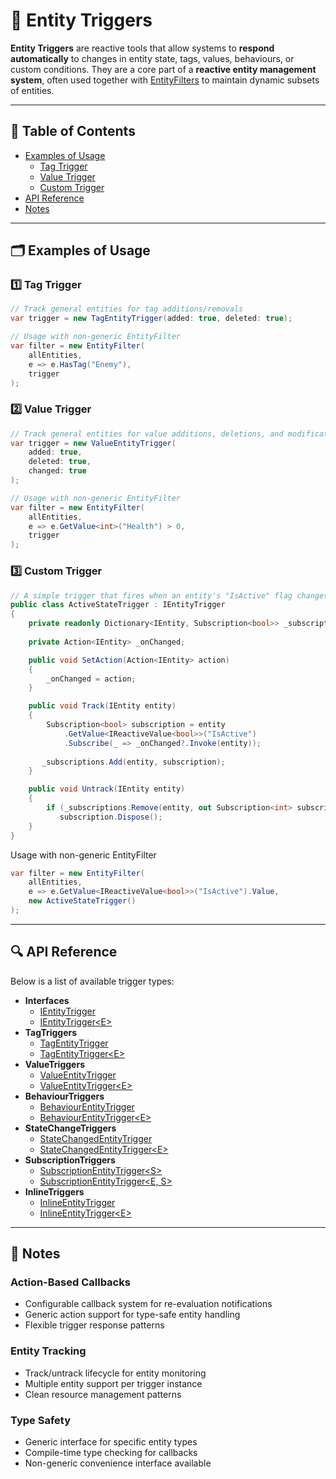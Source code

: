 # 🧩 Entity Triggers

**Entity Triggers** are reactive tools that allow systems to **respond automatically** to changes in entity state, tags,
values, behaviours, or custom conditions. They are a core part of a **reactive entity management system**, often used
together with [EntityFilters](Manual.md) to maintain dynamic subsets of entities.

---

## 📑 Table of Contents

- [Examples of Usage](#-examples-of-usage)
  - [Tag Trigger](#ex1)
  - [Value Trigger](#ex2)
  - [Custom Trigger](#ex3)
- [API Reference](#-api-reference)
- [Notes](#-notes)


---

## 🗂 Examples of Usage

<div id="ex1"></div>

### 1️⃣ Tag Trigger

```csharp
// Track general entities for tag additions/removals
var trigger = new TagEntityTrigger(added: true, deleted: true);

// Usage with non-generic EntityFilter
var filter = new EntityFilter(
    allEntities,
    e => e.HasTag("Enemy"),
    trigger
);
```

<div id="ex2"></div>

### 2️⃣ Value Trigger

```csharp
// Track general entities for value additions, deletions, and modifications
var trigger = new ValueEntityTrigger(
    added: true,
    deleted: true,
    changed: true
);

// Usage with non-generic EntityFilter
var filter = new EntityFilter(
    allEntities,
    e => e.GetValue<int>("Health") > 0,
    trigger
);
```

<div id="ex3"></div>

### 3️⃣ Custom Trigger

```csharp
// A simple trigger that fires when an entity's "IsActive" flag changes
public class ActiveStateTrigger : IEntityTrigger
{
    private readonly Dictionary<IEntity, Subscription<bool>> _subscriptions = new();
    
    private Action<IEntity> _onChanged;

    public void SetAction(Action<IEntity> action)
    {
        _onChanged = action;
    }

    public void Track(IEntity entity)
    {
        Subscription<bool> subscription = entity
            .GetValue<IReactiveValue<bool>>("IsActive")
            .Subscribe(_ => _onChanged?.Invoke(entity));
        
       _subscriptions.Add(entity, subscription);
    }

    public void Untrack(IEntity entity)
    {
        if (_subscriptions.Remove(entity, out Subscription<int> subscription))
           subscription.Dispose();
    }
}
```

Usage with non-generic EntityFilter

```csharp
var filter = new EntityFilter(
    allEntities,
    e => e.GetValue<IReactiveValue<bool>>("IsActive").Value,
    new ActiveStateTrigger()
);
```

---

## 🔍 API Reference

Below is a list of available trigger types:

- **Interfaces**
    - [IEntityTrigger](IEntityTrigger.md) <!-- + -->
    - [IEntityTrigger\<E>](IEntityTrigger%601.md) <!-- + -->
- **TagTriggers**
    - [TagEntityTrigger](TagEntityTrigger.md) <!-- + -->
    - [TagEntityTrigger\<E>](TagEntityTrigger%601.md) <!-- + -->
- **ValueTriggers**
    - [ValueEntityTrigger](ValueEntityTrigger.md) <!-- + -->
    - [ValueEntityTrigger\<E>](ValueEntityTrigger%601.md) <!-- + -->
- **BehaviourTriggers**
    - [BehaviourEntityTrigger](BehaviourEntityTrigger.md) <!-- + -->
    - [BehaviourEntityTrigger\<E>](BehaviourEntityTrigger%601.md) <!-- + -->
- **StateChangeTriggers**
    - [StateChangedEntityTrigger](StateChangedEntityTrigger.md)
    - [StateChangedEntityTrigger\<E>](StateChangedEntityTrigger%601.md) <!-- + -->
- **SubscriptionTriggers**
    - [SubscriptionEntityTrigger\<S>](SubscriptionEntityTrigger.md) <!-- + -->
    - [SubscriptionEntityTrigger\<E, S>](SubscriptionEntityTrigger%601.md) <!-- + -->
- **InlineTriggers**
    - [InlineEntityTrigger](InlineEntityTrigger.md) <!-- + -->
    - [InlineEntityTrigger\<E>](InlineEntityTrigger%601.md) <!-- + -->

---

## 📝 Notes

### Action-Based Callbacks

- Configurable callback system for re-evaluation notifications
- Generic action support for type-safe entity handling
- Flexible trigger response patterns

### Entity Tracking

- Track/untrack lifecycle for entity monitoring
- Multiple entity support per trigger instance
- Clean resource management patterns

### Type Safety

- Generic interface for specific entity types
- Compile-time type checking for callbacks
- Non-generic convenience interface available


<!--

### 1️⃣ Tag Trigger

```csharp
var tagTrigger = new TagEntityTrigger<GameEntity>(added: true, deleted: true);
tagTrigger.SetAction(e => Console.WriteLine($"Tag changed on {e.Name}"));
tagTrigger.Track(someEntity);
```

---

### 2️⃣ Value Trigger

```csharp
var valueTrigger = new ValueEntityTrigger<GameEntity>(added: true, deleted: true, changed: true);
valueTrigger.SetAction(e => Console.WriteLine($"{e.Name}'s value changed"));
valueTrigger.Track(someEntity);
```

---

### 3️⃣ Inline Trigger

```csharp
var inlineTrigger = new InlineEntityTrigger<GameEntity>(
    track: (e, cb) => e.OnTagAdded += _ => cb(e),
    untrack: (e, cb) => e.OnTagAdded -= _ => cb(e)
);
inlineTrigger.SetAction(e => Console.WriteLine($"Custom trigger fired for {e.Name}"));
inlineTrigger.Track(someEntity);
```

---

### 4️⃣ State Change Trigger

```csharp
var stateTrigger = new StateChangedEntityTrigger<GameEntity>();
stateTrigger.SetAction(e => Console.WriteLine($"State changed: {e.Name}"));
stateTrigger.Track(someEntity);
````

-->

<!--


## Example Usage

```csharp
//Create a simple tag trigger
public class TagEntityTrigger : IEntityTrigger
{
    private Action<IEntity> _callback;

    public void SetAction(Action<IEntity> action) =>
        _callback = action ?? throw new ArgumentNullException(nameof(action));
    
    public void Track(IEntity entity) => 
        entity.OnTagAdded += _callback.Invoke;
    
    public void Untrack(IEntity entity) =>
         entity.OnTagAdded -= _callback.Invoke;
}
```